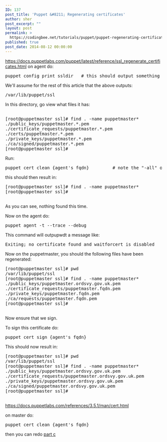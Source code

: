 ```yaml
---
ID: 137
post_title: 'Puppet &#8211; Regenerating certificates'
author: sher
post_excerpt: ""
layout: post
permalink: >
  https://codingbee.net/tutorials/puppet/puppet-regenerating-certificates
published: true
post_date: 2014-08-12 00:00:00
---
```

https://docs.puppetlabs.com/puppet/latest/reference/ssl_regenerate_certificates.html
on agent do:

<pre>
puppet config print ssldir   # this should output something like:
</pre>

We'll assume for the rest of this article that the above outputs:

<pre>
/var/lib/puppet/ssl 
</pre>

In this directory, go view what files it has:


<pre>

[root@puppetmaster ssl]# find . -name puppetmaster*
./public_keys/puppetmaster.*.pem
./certificate_requests/puppetmaster.*.pem
./certs/puppetmaster.*.pem
./private_keys/puppetmaster.*.pem
./ca/signed/puppetmaster.*.pem
[root@puppetmaster ssl]# 
</pre>

Run:

<pre>
puppet cert clean {agent's fqdn}         # note the "-all" option doesn't work. 
</pre>

this should then result in:

<pre>
[root@puppetmaster ssl]# find . -name puppetmaster*
[root@puppetmaster ssl]# 

</pre>

As you can see, nothing found this time. 

Now on the agent do:

<pre>
puppet agent -t --trace --debug
</pre>

This command will outpupwdt a message like:

<pre>
Exiting; no certificate found and waitforcert is disabled
</pre>

Now on the puppetmaster, you should the following files have been regenerated:

<pre>
[root@puppetmaster ssl]# pwd
/var/lib/puppet/ssl
[root@puppetmaster ssl]# find . -name puppetmaster*
./public_keys/puppetmaster.ordsvy.gov.uk.pem
./certificate_requests/puppetmaster.fqdn.pem
./private_keys/puppetmaster.fqdn.pem
./ca/requests/puppetmaster.fqdn.pem
[root@puppetmaster ssl]# 

</pre>

Now ensure that we sign. 

To sign this certificate do:

<pre>
puppet cert sign {agent's fqdn} 
</pre>


This should now result in:


<pre>
[root@puppetmaster ssl]# pwd
/var/lib/puppet/ssl
[root@puppetmaster ssl]# find . -name puppetmaster*
./public_keys/puppetmaster.ordsvy.gov.uk.pem
./certificate_requests/puppetmaster.ordsvy.gov.uk.pem
./private_keys/puppetmaster.ordsvy.gov.uk.pem
./ca/signed/puppetmaster.ordsvy.gov.uk.pem
[root@puppetmaster ssl]# 

</pre>



https://docs.puppetlabs.com/references/3.5.1/man/cert.html




on master do:

<pre>puppet cert clean {agent's fqdn}</pre>

then you can redo <a href="http://codingbee.net/tutorials/puppet/puppet-crash-course-setting-masteragent-relationship/" title="Puppet - Install/set-up the Puppet Master and it’s Agents">part c</a>